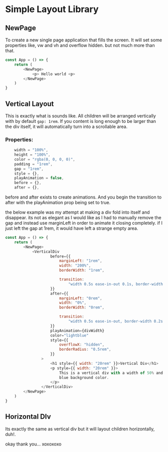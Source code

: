 # Simple Layout Library

## NewPage

To create a new single page application that fills the screen. It will set some properties like, vw and vh and overflow hidden. but not much more than that.

```Javascript
const App = () => {
    return (
        <NewPage>
            <p> Hello world <p>
        </NewPage>
    )
}
```

## Vertical Layout

This is exactly what is sounds like. All children will be arranged vertically with by default `gap: 1rem`. If you content is long enough to be larger than the div itself, it will automatically turn into a scrollable area.

### Properties:

```javascript
    width = "100%",
    height = "100%",
    color = "rgba(0, 0, 0, 0)",
    padding = "1rem",
    gap = "1rem",
    style = {},
    playAnimation = false,
    before = {},
    after = {},
```

before and after exists to create animations. And you begin the transition to after with the playAnimation prop being set to true.

the below example was my attempt at making a div fold into itself and disappear. its not as elegant as I would like as I had to manually remove the gap and instead use marginLeft in order to animate it closing completely. if I just left the gap at 1rem, it would have left a strange empty area.

```Javascript
const App = () => {
    return (
        <NewPage>
            <VerticalDiv
                    before={{
                        marginLeft: "1rem",
                        width: "200%",
                        borderWidth: "1rem",

                        transition:
                            "width 0.5s ease-in-out 0.1s, border-width 0.2s ease-in-out, margin-left 0.1s ease-in-out 0.05s",
                    }}
                    after={{
                        marginLeft: "0rem",
                        width: "0%",
                        borderWidth: "0rem",

                        transition:
                            "width 0.5s ease-in-out, border-width 0.2s ease-in-out 0.4s, margin-left 0.1s ease-in-out 0.45s",
                    }}
                    playAnimation={divWidth}
                    color="lightblue"
                    style={{
                        overflowX: "hidden",
                        borderRadius: "0.5rem",
                    }}
                >
                    <h1 style={{ width: "20rem" }}>Vertical Div</h1>
                    <p style={{ width: "20rem" }}>
                        This is a vertical div with a width of 50% and a light
                        blue background color.
                    </p>
                </VerticalDiv>
        </NewPage>
    )
}
```

## Horizontal DIv

Its exactly the same as vertical div but it will layout children horizontally, duh!.

okay thank you... xoxoxoxo
